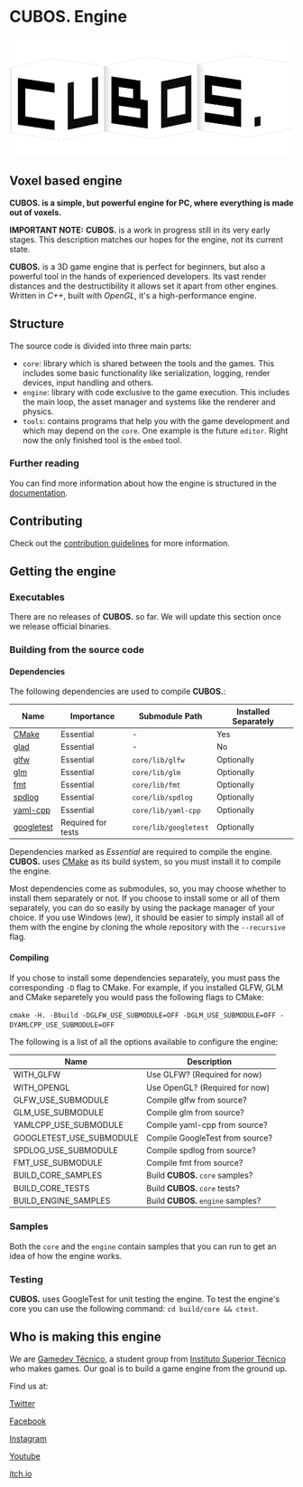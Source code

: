 # **CUBOS.** Engine

<p align="center">
  <!-- if we ever get a site, we can put the link here-->
  <!-- <a href="https://godotengine.org"> -->
    <img src="docs/images/CubosLogo.png" alt="cubos. Engine logo">
  <!-- </a> -->
</p>

## Voxel based engine

**CUBOS. is a simple, but powerful engine for PC, where everything is made out of voxels.**

**IMPORTANT NOTE:** **CUBOS.** is a work in progress still in its very early stages. This description matches our hopes for the engine, not its current state.

**CUBOS.** is a 3D game engine that is perfect for beginners, but also a powerful tool in the hands of experienced developers.
Its vast render distances and the destructibility it allows set it apart from other engines.
Written in *C++*, built with *OpenGL*, it's a high-performance engine.

## Structure

The source code is divided into three main parts:
- `core`: library which is shared between the tools and the games. This includes some basic functionality like serialization, logging, render devices, input handling and others.
- `engine`: library with code exclusive to the game execution. This includes the main loop, the asset manager and systems like the renderer and physics.
- `tools`: contains programs that help you with the game development and which may depend on the `core`. One example is the future `editor`. Right now the only finished tool is the `embed` tool.

### Further reading

You can find more information about how the engine is structured in the [documentation](https://gamedevtecnico.github.io/cubos/).

## Contributing

Check out the [contribution guidelines](CONTRIBUTE.md) for more information.

## Getting the engine

### Executables

There are no releases of **CUBOS.** so far. We will update this section once we release official binaries.
<!--Official binaries for **CUBOS.** can be found
on the [releases](https://github.com/GameDevTecnico/cubos/releases) page.-->

### Building from the source code

#### Dependencies

The following dependencies are used to compile **CUBOS.**:

| Name                                               | Importance         | Submodule Path        | Installed Separately |
| -------------------------------------------------- | ------------------ | --------------------- | -------------------- |
| [CMake](https://cmake.org/)                        | Essential          | -                     | Yes                  |
| [glad](https://github.com/Dav1dde/glad)            | Essential          | -                     | No                   |
| [glfw](https://github.com/glfw/glfw)               | Essential          | `core/lib/glfw`       | Optionally           |
| [glm](https://github.com/g-truc/glm)               | Essential          | `core/lib/glm`        | Optionally           |
| [fmt](https://github.com/fmtlib/fmt)               | Essential          | `core/lib/fmt`        | Optionally           |
| [spdlog](https://github.com/gabime/spdlog)         | Essential          | `core/lib/spdlog`     | Optionally           |
| [yaml-cpp](https://github.com/jbeder/yaml-cpp)     | Essential          | `core/lib/yaml-cpp`   | Optionally           |
| [googletest](https://github.com/google/googletest) | Required for tests | `core/lib/googletest` | Optionally           |

Dependencies marked as *Essential* are required to compile the engine.
**CUBOS.** uses [CMake](https://cmake.org/) as its build system, so you must install it to compile the engine.

Most dependencies come as submodules, so, you may choose whether to install them separately or not. If you choose to install some or all of them separately, you can do so easily by using the package manager of your choice. If you use Windows (ew), it should be easier to simply install all of them with the engine by cloning
the whole repository with the `--recursive` flag.

#### Compiling

If you chose to install some dependencies separately, you must pass the corresponding `-D` flag to CMake. For example, if you installed GLFW, GLM and CMake separetely you would pass the following flags to CMake:

`cmake -H. -Bbuild -DGLFW_USE_SUBMODULE=OFF -DGLM_USE_SUBMODULE=OFF -DYAMLCPP_USE_SUBMODULE=OFF`

The following is a list of all the options available to configure the engine:

| Name                     | Description                        |
| ------------------------ | ---------------------------------- |
| WITH_GLFW                | Use GLFW? (Required for now)       |
| WITH_OPENGL              | Use OpenGL? (Required for now)     |
| GLFW_USE_SUBMODULE       | Compile glfw from source?          |
| GLM_USE_SUBMODULE        | Compile glm from source?           |
| YAMLCPP_USE_SUBMODULE    | Compile yaml-cpp from source?      |
| GOOGLETEST_USE_SUBMODULE | Compile GoogleTest from source?    |
| SPDLOG_USE_SUBMODULE     | Compile spdlog from source?        |
| FMT_USE_SUBMODULE        | Compile fmt from source?           |
| BUILD_CORE_SAMPLES       | Build **CUBOS.** `core` samples?   |
| BUILD_CORE_TESTS         | Build **CUBOS.** `core` tests?     |
| BUILD_ENGINE_SAMPLES     | Build **CUBOS.** `engine` samples? |

### Samples

Both the `core` and the `engine` contain samples that you can run to get an idea of how the engine works.

### Testing

**CUBOS.** uses GoogleTest for unit testing the engine.
To test the engine's core you can use the following command: `cd build/core && ctest`.

## Who is making this engine

We are  [Gamedev Técnico](https://www.instagram.com/gamedevtecnico/), a student group from [Instituto Superior Técnico](https://tecnico.ulisboa.pt/en/) who makes games. Our goal is to build a game engine from the ground up. 

Find us at:

[Twitter](https://twitter.com/GameDevTecnico)

[Facebook](https://www.facebook.com/Game-Dev-T%C3%A9cnico-107405047487324/)

[Instagram](https://www.instagram.com/gamedevtecnico/)

[Youtube](https://www.youtube.com/channel/UCpJf5Ih7SE9wAgaZ_OF9qYA)

[itch.io](https://gamedevtecnico.itch.io/)

